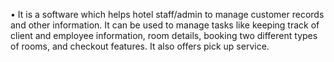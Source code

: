•	It is a software which helps hotel staff/admin to manage customer records and other information. It can be used to manage tasks like keeping track of client and employee information, room details, booking two different types of rooms, and checkout features. It also offers pick up service. 
